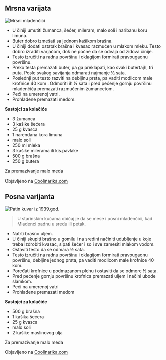 ## Mrsna varijata
![Mrsni mladenčići](/entries/image/mladencici_0/normal "Mrsni mladenčići")

- U činiji umutiti žumanca, šećer, mileram, malo soli i naribanu koru limuna.
- Buter dobro izmešati sa jednom kašikom brašna.
- U činiji dodati ostatak brašna i kvasac razmućen u mlakom mleku. Testo dobro izraditi varjačom, dok ne počne da se odvaja od zidova činije.
- Testo izručiti na radnu površinu i oklagijom formirati pravougaonu površinu.
- Preko testa premazati buter, pa ga preklapati, kao svaki butertajh, tri puta. Posle svakog savijanja odmarati najmanje ½ sata.
- Poslednji put testo razviti na debljinu prsta, pa vaditi modlicom male krofnice 40 kom . Odmoriti ih ½ sata i pred pećenje gornju površinu mladenčića premazati razmučenim žumancetom.
- Peći na umerenoj vatri.
- Prohlađene premazati medom.

**Sastojci za kolačiće**

- 3 žumanca
- 3 kašike šećera
- 25 g kvasca
- 1 narendana kora limuna
- malo soli
- 250 ml mleka
- 3 kašike milerama ili kis.pavlake
- 500 g brašna
- 250 g butera

Za premazivanje malo meda

Objavljeno na [Coolinarika.com](http://www.coolinarika.com/recept/mrsni-mladencici/)

## Posna varijanta
![Patin kuvar iz 1939.god.](/entries/image/mladencici_1/normal "Patin kuvar iz 1939.god.")

> U starinskim kućama običaj je da se mese i posni mladenčići, kad Mladenci padnu u sredu ili petak.


- Natrti brašno uljem.
- U činiji skupiti brašno u gomilu i na sredini načiniti udubljenje u koje treba izdrobiti kvasac, sipati šećer i so i sve zamesiti mlakom vodom.
- Ostaviti testo da se odmara ½ sata.
-  Testo izručiti na radnu površinu i oklagijom formirati pravougaonu površinu, debljine jednog prsta, pa vaditi modlicom male krofnice 40 kom.
-  Poređati krofnice u podmazanom plehu i ostaviti da se odmore ½ sata.
- Pred pećenje gornju površinu krofnica premazati uljem i načini ubode slamkom.
- Peći na umerenoj vatri
- Prohlađene premazati medom

**Sastojci za kolačiće**

- 500 g brašna
- 1 kašika šećera
- 25 g kvasca
- malo soli
- 2 kašike maslinovog ulja

Za premazivanje malo meda

Objavljeno na [Coolinarika.com](http://www.coolinarika.com/recept/posni-mladencici)
